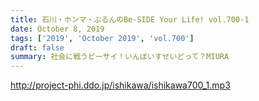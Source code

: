 ```yaml
---
title: 石川・ホンマ・ぶるんのBe-SIDE Your Life! vol.700-1
date: October 8, 2019
tags: ['2019', 'October 2019', 'vol.700']
draft: false
summary: 社会に戦うビーサイ！いんぼいすせいどって？MIURA
---
```


http://project-phi.ddo.jp/ishikawa/ishikawa700_1.mp3